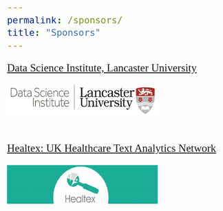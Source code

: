 ```yaml
---
permalink: /sponsors/
title: "Sponsors"
---
```


<html>
<head>
  <style>
    h1, h2, h3, h4, h5 {
  font-family: 'Akaya Telivigala';font-size: 23px;
}
body {
    font-family: 'Akaya Telivigala';font-size: 25px;
} 
  </style>
</head>
<body>

<p><a href="https://www.lancaster.ac.uk/dsi/">Data Science Institute, Lancaster University</a></p>
<img src="../assets/images/DSI%20Logo%20small%20(1)%5B22%5D.jpg" style="width:350px;height:75px;">

<br>
<br>

<p><a href="http://healtex.org/">Healtex: UK Healthcare Text Analytics Network</a></p>
<img src="../assets/images/Healtex%20Logo.jpeg" style="width:350px;height:90px;">

</body>
</html>
